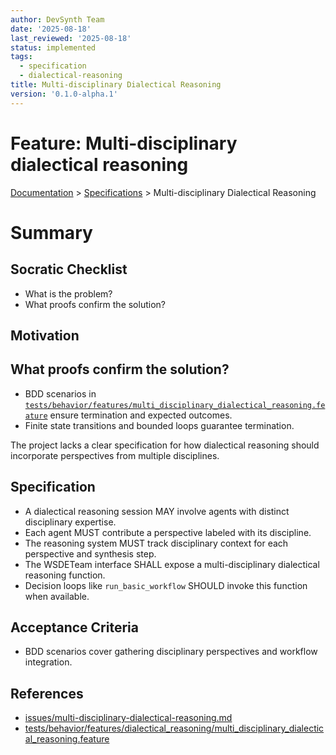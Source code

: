```yaml
---
author: DevSynth Team
date: '2025-08-18'
last_reviewed: '2025-08-18'
status: implemented
tags:
  - specification
  - dialectical-reasoning
title: Multi-disciplinary Dialectical Reasoning
version: '0.1.0-alpha.1'
---
```


# Feature: Multi-disciplinary dialectical reasoning
<div class="breadcrumbs">
<a href="../index.md">Documentation</a> &gt; <a href="index.md">Specifications</a> &gt; Multi-disciplinary Dialectical Reasoning
</div>

# Summary

## Socratic Checklist
- What is the problem?
- What proofs confirm the solution?

## Motivation

## What proofs confirm the solution?
- BDD scenarios in [`tests/behavior/features/multi_disciplinary_dialectical_reasoning.feature`](../../tests/behavior/features/multi_disciplinary_dialectical_reasoning.feature) ensure termination and expected outcomes.
- Finite state transitions and bounded loops guarantee termination.

The project lacks a clear specification for how dialectical reasoning should incorporate perspectives from multiple disciplines.

## Specification
- A dialectical reasoning session MAY involve agents with distinct disciplinary expertise.
- Each agent MUST contribute a perspective labeled with its discipline.
- The reasoning system MUST track disciplinary context for each perspective and synthesis step.
- The WSDETeam interface SHALL expose a multi-disciplinary dialectical reasoning function.
- Decision loops like `run_basic_workflow` SHOULD invoke this function when available.

## Acceptance Criteria
- BDD scenarios cover gathering disciplinary perspectives and workflow integration.

## References
- [issues/multi-disciplinary-dialectical-reasoning.md](../../issues/multi-disciplinary-dialectical-reasoning.md)
- [tests/behavior/features/dialectical_reasoning/multi_disciplinary_dialectical_reasoning.feature](../../tests/behavior/features/dialectical_reasoning/multi_disciplinary_dialectical_reasoning.feature)

